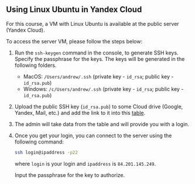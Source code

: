 Using Linux Ubuntu in Yandex Cloud
---

For this course, a VM with Linux Ubuntu is available at the public server (Yandex Cloud).

To access the server VM, please follow the steps below:

1. Run the `ssh-keygen` command in the console, to generate SSH keys.
   Specify the passphrase for the keys. The keys will be generated in the following folders.
   
      * MacOS: `/Users/andrew/.ssh` (private key - `id_rsa`; public key - `id_rsa.pub`)
      * Windows: `/c/Users/andrew/.ssh` (private key - `id_rsa`; public key - `id_rsa.pub`)

1. Upload the public SSH key (`id_rsa.pub`) to some Cloud drive (Google, Yandex, Mail, etc.)
   and add the link to it into this [table](
   https://docs.google.com/spreadsheets/d/1OEQYWgQ2ge4h66gBOiexFCXA3V3K3Ded_PhfTObm1Gs/edit?usp=sharing).
 
1. The admin will take data from the table and will provide you with a login.

1. Once you get your login, you can connect to the server using the following command:
   ```bash
   ssh login@ipaddress -p22
   ```
   where `login` is your login and `ipaddress` is `84.201.145.249`.

   Input the passphrase for the key to authorize.
